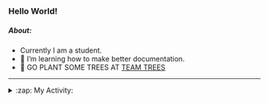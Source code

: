 ### Hello World!

##### About:
- Currently I am a student.
- 🌱 I’m learning how to make better documentation.
- 🌱 GO PLANT SOME TREES AT [TEAM TREES](https://teamtrees.org/)

---
<details>
  <summary>:zap: My Activity:</summary>
  
<!--START_SECTION:waka-->
![Code Time](http://img.shields.io/badge/Code%20Time-1%2C123%20hrs%2052%20mins-blue)

**I'm a Night 🦉** 

```text
🌞 Morning                1102 commits        ██░░░░░░░░░░░░░░░░░░░░░░░   08.20 % 
🌆 Daytime                5026 commits        █████████░░░░░░░░░░░░░░░░   37.40 % 
🌃 Evening                3845 commits        ███████░░░░░░░░░░░░░░░░░░   28.62 % 
🌙 Night                  3464 commits        ██████░░░░░░░░░░░░░░░░░░░   25.78 % 
```
📅 **I'm Most Productive on Wednesday** 

```text
Monday                   2111 commits        ████░░░░░░░░░░░░░░░░░░░░░   15.71 % 
Tuesday                  1653 commits        ███░░░░░░░░░░░░░░░░░░░░░░   12.30 % 
Wednesday                3166 commits        ██████░░░░░░░░░░░░░░░░░░░   23.56 % 
Thursday                 1532 commits        ███░░░░░░░░░░░░░░░░░░░░░░   11.40 % 
Friday                   1290 commits        ██░░░░░░░░░░░░░░░░░░░░░░░   09.60 % 
Saturday                 1235 commits        ██░░░░░░░░░░░░░░░░░░░░░░░   09.19 % 
Sunday                   2450 commits        █████░░░░░░░░░░░░░░░░░░░░   18.23 % 
```


📊 **This Week I Spent My Time On** 

```text
🔥 Editors: 
VS Code                  1 hr 52 mins        █████████████████████████   100.00 % 

🐱‍💻 Projects: 
praise                   1 hr 21 mins        ██████████████████░░░░░░░   72.48 % 
discord-bot              30 mins             ███████░░░░░░░░░░░░░░░░░░   26.86 % 
CSF22                    0 secs              ░░░░░░░░░░░░░░░░░░░░░░░░░   00.66 % 
```


 Last Updated on 20/05/2023 13:07:17 UTC
<!--END_SECTION:waka-->
</details>
